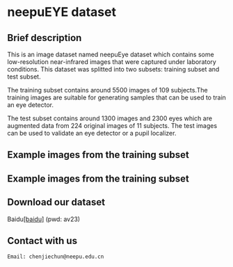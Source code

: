 # neepuEYE dataset
## Brief description
This is an image dataset named neepuEye dataset which contains some low-resolution near-infrared images that were captured under laboratory conditions. 
This dataset was splitted into two subsets: training subset and test subset. 

The training subset contains around 5500 images of 109 subjects.The training images are suitable for generating  samples that can be used to train an eye detector.

The test subset contains around 1300 images and 2300 eyes which are augmented data from 224 original images of 11 subjects. The test images can be used to validate an eye detector or a pupil localizer.
## Example images from the training subset 

## Example images from the training subset

## Download our dataset
Baidu[[baidu]](https://pan.baidu.com/s/1WjVxmZpmuyMWtR4aH5v2nQ)
(pwd: av23)

## Contact with us
<pre><code>Email: chenjiechun@neepu.edu.cn</code></pre>
